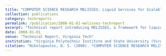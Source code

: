 ```yaml
---
title: "COMPUTER SCIENCE RESEARCH MELISSES: Liquid Services for Scalable Multithreaded and Multicore Execution on Emerging Supercomputers"
collection: publications
category: techreports
permalink: /publication/2008-01-01-melisses-techreport
excerpt: "Technical report introducing MELISSES, a framework for liquid services enabling scalable multithreaded and multicore execution on future-generation supercomputers."
date: 2008-01-01
venue: "Technical Report, Virginia Tech"
institution: "Virginia Polytechnic Institute and State University (Virginia Tech), Blacksburg, VA"
citation: "Nikolopoulos, D. S. (2008). *COMPUTER SCIENCE RESEARCH MELISSES: Liquid Services for Scalable Multithreaded and Multicore Execution on Emerging Supercomputers*. Technical Report, Virginia Tech."
---
```

